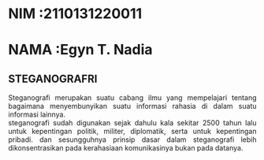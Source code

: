 # NIM   :2110131220011
# NAMA  :Egyn T. Nadia

## STEGANOGRAFRI 

<p align = "justify">Steganografi merupakan suatu cabang ilmu yang mempelajari tentang bagaimana menyembunyikan suatu informasi rahasia di dalam suatu informasi lainnya.<br>
steganografi sudah digunakan sejak dahulu kala sekitar 2500 tahun lalu untuk kepentingan politik, militer, diplomatik, serta untuk kepentingan pribadi. dan sesungguhnya prinsip dasar dalam steganografi lebih dikonsentrasikan pada kerahasiaan komunikasinya bukan pada datanya.</p>